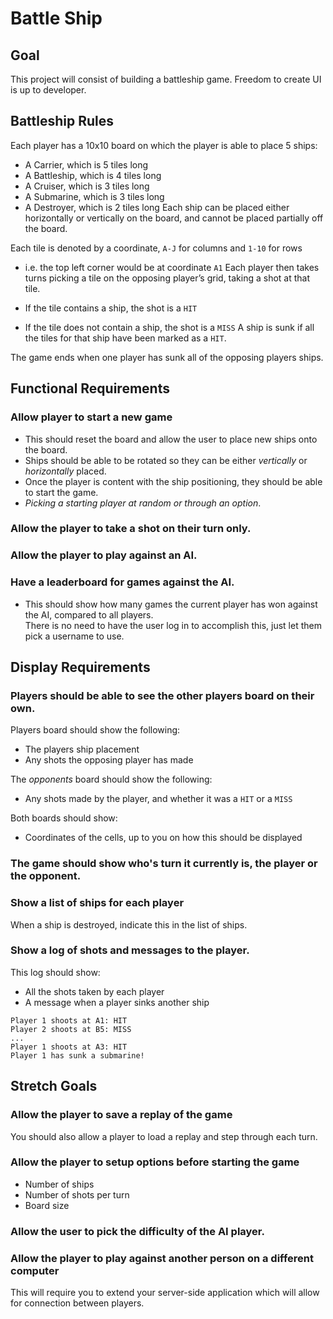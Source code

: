 # Battle Ship

## Goal
This project will consist of building a battleship game. Freedom to create UI is up to developer.

## Battleship Rules
Each player has a 10x10 board on which the player is able to place 5 ships:

* A Carrier, which is 5 tiles long
* A Battleship, which is 4 tiles long
* A Cruiser, which is 3 tiles long
* A Submarine, which is 3 tiles long
* A Destroyer, which is 2 tiles long
Each ship can be placed either horizontally or vertically on the board, and cannot be placed partially off the board.

Each tile is denoted by a coordinate, `A-J` for columns and `1-10` for rows

* i.e. the top left corner would be at coordinate `A1`
Each player then takes turns picking a tile on the opposing player’s grid, taking a shot at that tile.

* If the tile contains a ship, the shot is a `HIT`
* If the tile does not contain a ship, the shot is a `MISS`
A ship is sunk if all the tiles for that ship have been marked as a `HIT`.

The game ends when one player has sunk all of the opposing players ships.

## Functional Requirements

### Allow player to start a new game
* This should reset the board and allow the user to place new ships onto the board.  
* Ships should be able to be rotated so they can be either *vertically* or *horizontally* placed.  
* Once the player is content with the ship positioning, they should be able to start the game.  
* _Picking a starting player at random or through an option_.

### Allow the player to take a shot on their turn only.

### Allow the player to play against an AI.

### Have a leaderboard for games against the AI.
* This should show how many games the current player has won against the AI, compared to all players.  
There is no need to have the user log in to accomplish this, just let them pick a username to use.

## Display Requirements

### Players should be able to see the other players board on their own.

Players board should show the following:
* The players ship placement
* Any shots the opposing player has made

The _opponents_ board should show the following:
* Any shots made by the player, and whether it was a `HIT` or a `MISS`

Both boards should show:
* Coordinates of the cells, up to you on how this should be displayed

### The game should show who's turn it currently is, the player or the opponent.

### Show a list of ships for each player
When a ship is destroyed, indicate this in the list of ships.

### Show a log of shots and messages to the player.
This log should show:
* All the shots taken by each player
* A message when a player sinks another ship

```
Player 1 shoots at A1: HIT
Player 2 shoots at B5: MISS
...
Player 1 shoots at A3: HIT
Player 1 has sunk a submarine!
```

## Stretch Goals

### Allow the player to save a replay of the game
You should also allow a player to load a replay and step through each turn.

### Allow the player to setup options before starting the game
* Number of ships
* Number of shots per turn
* Board size

### Allow the user to pick the difficulty of the AI player.

### Allow the player to play against another person on a different computer
This will require you to extend your server-side application which will allow for connection between players.





